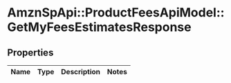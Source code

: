 # AmznSpApi::ProductFeesApiModel::GetMyFeesEstimatesResponse

## Properties
Name | Type | Description | Notes
------------ | ------------- | ------------- | -------------

